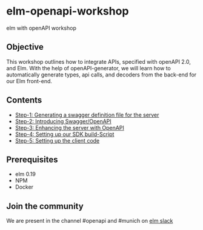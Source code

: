 # elm-openapi-workshop

elm with openAPI workshop

## Objective

This workshop outlines how to integrate APIs, specified with openAPI 2.0, and Elm. With the help of openAPI-generator, we will learn how to automatically generate types, api calls, and decoders from the back-end for our Elm front-end.

## Contents

* [Step-1: Generating a swagger definition file for the server](step-1.md)
* [Step-2: Introducing Swagger/OpenAPI](step-2.md)
* [Step-3: Enhancing the server with OpenAPI](step-3.md)
* [Step-4: Setting up our SDK build-Script](step-4.md)
* [Step-5: Setting up the client code](step-4.md)

## Prerequisites

* elm 0.19
* NPM
* Docker

## Join the community

We are present in the channel #openapi and #munich on [elm slack](https://elmlang.herokuapp.com/)
